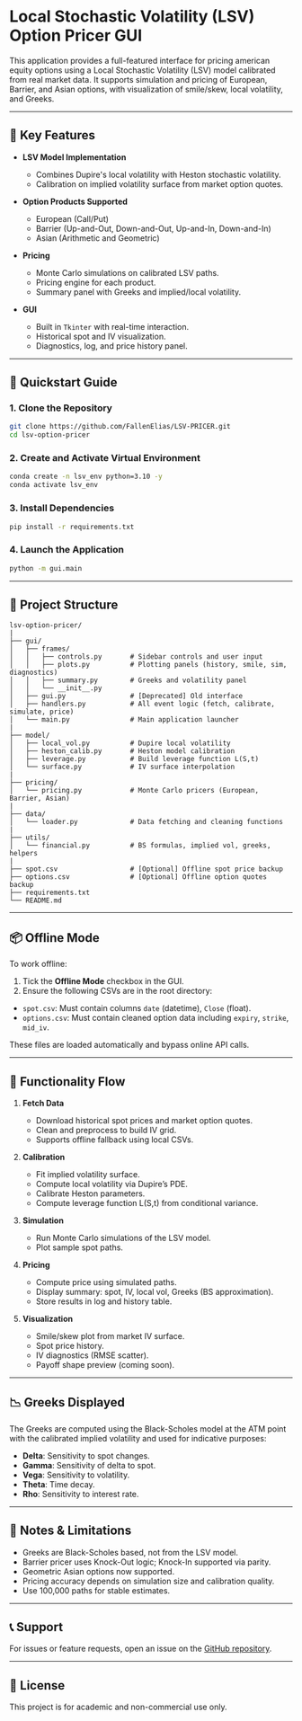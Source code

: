 # Local Stochastic Volatility (LSV) Option Pricer GUI

This application provides a full-featured interface for pricing american equity options using a Local Stochastic Volatility (LSV) model calibrated from real market data. It supports simulation and pricing of European, Barrier, and Asian options, with visualization of smile/skew, local volatility, and Greeks.

---

## 🧠 Key Features

* **LSV Model Implementation**

  * Combines Dupire's local volatility with Heston stochastic volatility.
  * Calibration on implied volatility surface from market option quotes.

* **Option Products Supported**

  * European (Call/Put)
  * Barrier (Up-and-Out, Down-and-Out, Up-and-In, Down-and-In)
  * Asian (Arithmetic and Geometric)

* **Pricing**

  * Monte Carlo simulations on calibrated LSV paths.
  * Pricing engine for each product.
  * Summary panel with Greeks and implied/local volatility.

* **GUI**

  * Built in `Tkinter` with real-time interaction.
  * Historical spot and IV visualization.
  * Diagnostics, log, and price history panel.

---

## 🚀 Quickstart Guide

### 1. Clone the Repository

```bash
git clone https://github.com/FallenElias/LSV-PRICER.git
cd lsv-option-pricer
```

### 2. Create and Activate Virtual Environment

```bash
conda create -n lsv_env python=3.10 -y
conda activate lsv_env
```

### 3. Install Dependencies

```bash
pip install -r requirements.txt
```

### 4. Launch the Application

```bash
python -m gui.main
```

---

## 📂 Project Structure

```
lsv-option-pricer/
|
├── gui/
│   ├── frames/
│   │   ├── controls.py       # Sidebar controls and user input
│   │   ├── plots.py          # Plotting panels (history, smile, sim, diagnostics)
│   │   ├── summary.py        # Greeks and volatility panel
│   │   └── __init__.py
│   ├── gui.py                # [Deprecated] Old interface
│   ├── handlers.py           # All event logic (fetch, calibrate, simulate, price)
│   └── main.py               # Main application launcher
|
├── model/
│   ├── local_vol.py          # Dupire local volatility
│   ├── heston_calib.py       # Heston model calibration
│   ├── leverage.py           # Build leverage function L(S,t)
│   └── surface.py            # IV surface interpolation
|
├── pricing/
│   └── pricing.py            # Monte Carlo pricers (European, Barrier, Asian)
|
├── data/
│   └── loader.py             # Data fetching and cleaning functions
|
├── utils/
│   └── financial.py          # BS formulas, implied vol, greeks, helpers
|
├── spot.csv                  # [Optional] Offline spot price backup
├── options.csv               # [Optional] Offline option quotes backup
├── requirements.txt
└── README.md
```

---

## 📦 Offline Mode

To work offline:

1. Tick the **Offline Mode** checkbox in the GUI.
2. Ensure the following CSVs are in the root directory:

* `spot.csv`: Must contain columns `date` (datetime), `Close` (float).
* `options.csv`: Must contain cleaned option data including `expiry`, `strike`, `mid_iv`.

These files are loaded automatically and bypass online API calls.

---

## 🧪 Functionality Flow

1. **Fetch Data**

   * Download historical spot prices and market option quotes.
   * Clean and preprocess to build IV grid.
   * Supports offline fallback using local CSVs.

2. **Calibration**

   * Fit implied volatility surface.
   * Compute local volatility via Dupire’s PDE.
   * Calibrate Heston parameters.
   * Compute leverage function L(S,t) from conditional variance.

3. **Simulation**

   * Run Monte Carlo simulations of the LSV model.
   * Plot sample spot paths.

4. **Pricing**

   * Compute price using simulated paths.
   * Display summary: spot, IV, local vol, Greeks (BS approximation).
   * Store results in log and history table.

5. **Visualization**

   * Smile/skew plot from market IV surface.
   * Spot price history.
   * IV diagnostics (RMSE scatter).
   * Payoff shape preview (coming soon).

---

## 📉 Greeks Displayed

The Greeks are computed using the Black-Scholes model at the ATM point with the calibrated implied volatility and used for indicative purposes:

* **Delta**: Sensitivity to spot changes.
* **Gamma**: Sensitivity of delta to spot.
* **Vega**: Sensitivity to volatility.
* **Theta**: Time decay.
* **Rho**: Sensitivity to interest rate.

---

## 🧬 Notes & Limitations

* Greeks are Black-Scholes based, not from the LSV model.
* Barrier pricer uses Knock-Out logic; Knock-In supported via parity.
* Geometric Asian options now supported.
* Pricing accuracy depends on simulation size and calibration quality.
* Use 100,000 paths for stable estimates.

---

## 📞 Support

For issues or feature requests, open an issue on the [GitHub repository](https://github.com/yourusername/lsv-option-pricer/issues).

---

## 📜 License

This project is for academic and non-commercial use only.
